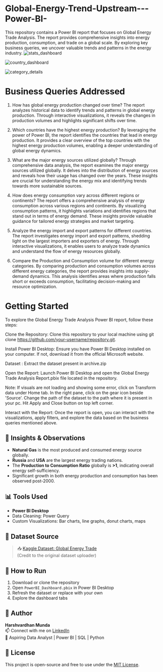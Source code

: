 # Global-Energy-Trend-Upstream---Power-BI-
This repository contains a Power BI report that focuses on Global Energy Trade Analysis. The report provides comprehensive insights into energy production, consumption, and trade on a global scale. By exploring key business queries, we uncover valuable trends and patterns in the energy industry.
![stats_dashboard](https://github.com/user-attachments/assets/de99bc22-60d8-4b36-995a-5264810e177a)

![country_dashboard](https://github.com/user-attachments/assets/14ecba18-a689-40ad-bd9c-fe705d949aa3)

![category_details](https://github.com/user-attachments/assets/a82787cf-4bf6-49e4-9d9c-3dfe7d59a899)

# Business Queries Addressed
1. How has global energy production changed over time?
The report analyzes historical data to identify trends and patterns in global energy production. Through interactive visualizations, it reveals the changes in production volumes and highlights significant shifts over time.

2. Which countries have the highest energy production?
By leveraging the power of Power BI, the report identifies the countries that lead in energy production. It provides a clear overview of the top countries with the highest energy production volumes, enabling a deeper understanding of global energy dynamics.

3. What are the major energy sources utilized globally?
Through comprehensive data analysis, the report examines the major energy sources utilized globally. It delves into the distribution of energy sources and reveals how their usage has changed over the years. These insights are crucial for understanding the energy mix and identifying trends towards more sustainable sources.

4. How does energy consumption vary across different regions or continents?
The report offers a comprehensive analysis of energy consumption across various regions and continents. By visualizing consumption patterns, it highlights variations and identifies regions that stand out in terms of energy demand. These insights provide valuable guidance for tailored energy strategies and market targeting.

5. Analyze the energy import and export patterns for different countries.
The report investigates energy import and export patterns, shedding light on the largest importers and exporters of energy. Through interactive visualizations, it enables users to analyze trade dynamics and understand the flow of energy resources globally.

6. Compare the Production and Consumption volume for different energy categories.
By comparing production and consumption volumes across different energy categories, the report provides insights into supply-demand dynamics. This analysis identifies areas where production falls short or exceeds consumption, facilitating decision-making and resource optimization.

# Getting Started
To explore the Global Energy Trade Analysis Power BI report, follow these steps:

Clone the Repository: Clone this repository to your local machine using git clone https://github.com/your-username/repository.git.

Install Power BI Desktop: Ensure you have Power BI Desktop installed on your computer. If not, download it from the official Microsoft website.

Dataset : Extract the dataset present in archive.zip

Open the Report: Launch Power BI Desktop and open the Global Energy Trade Analysis Report.pbix file located in the repository.

Note: If visuals are not loading and showing some error, click on Transform data under Home tab. In the right pane, click on the gear icon beside 'Source'. Change the path of the dataset to the path where it is present in your pc. Hit Apply and Close button on top left corner.

Interact with the Report: Once the report is open, you can interact with the visualizations, apply filters, and explore the data based on the business queries mentioned above.

## 🧠 Insights & Observations

- **Natural Gas** is the most produced and consumed energy source globally.
- **Russia** and **USA** are the largest energy trading nations.
- The **Production to Consumption Ratio** globally is **>1**, indicating overall energy self-sufficiency.
- Significant growth in both energy production and consumption has been observed post-2000.


## 📊 Tools Used

- **Power BI Desktop**
- Data Cleaning: Power Query
- Custom Visualizations: Bar charts, line graphs, donut charts, maps


## 📌 Dataset Source

> 📥 [Kaggle Dataset: Global Energy Trade](https://www.kaggle.com/code/gsg094/oil-upstream-report)  
(Credit to the original dataset uploader)


## 🚀 How to Run

1. Download or clone the repository
2. Open `PowerBI_Dashboard.pbix` in Power BI Desktop
3. Refresh the dataset or replace with your own
4. Explore the dashboard tabs


## 👤 Author

**Harshvardhan Munda**  
📫 Connect with me on [LinkedIn](https://www.linkedin.com/in/harshvardhan-munda-98141a130/)  
💼 Aspiring Data Analyst | Power BI | SQL | Python  


## 📄 License

This project is open-source and free to use under the [MIT License](LICENSE).

